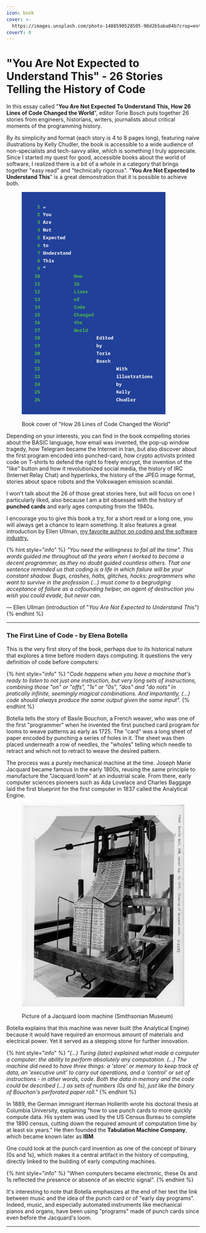 ```yaml
---
icon: book
cover: >-
  https://images.unsplash.com/photo-1488590528505-98d2b5aba04b?crop=entropy&cs=srgb&fm=jpg&ixid=M3wxOTcwMjR8MHwxfHNlYXJjaHw1fHxjb2RlfGVufDB8fHx8MTczMzU2MzI3Mnww&ixlib=rb-4.0.3&q=85
coverY: 0
---
```


# "You Are Not Expected to Understand This" - 26 Stories Telling the History of Code

In this essay called "**You Are Not Expected To Understand This, How 26 Lines of Code Changed the World**", editor Torie Bosch puts together 26 stories from engineers, historians, writers, journalists about critical moments of the programming history.

By its simplicity and format (each story is 4 to 8 pages long), featuring naive illustrations by Kelly Chudler, the book is accessible to a wide audience of non-specialists and tech-savvy alike, which is something I truly appreciate. Since I started my quest for good, accessible books about the world of software, I realized there is a bit of a whole in a category that brings together "easy read" and "technically rigorous". "**You Are Not Expected to Understand This**" is a great demonstration that it is possible to achieve both.

<figure><img src="../.gitbook/assets/youarenotexpected.jpg" alt="" width="375"><figcaption><p>Book cover of "How 26 Lines of Code Changed the World"</p></figcaption></figure>

Depending on  your interests, you can find in the book compelling stories about the BASIC language, how email was invented, the pop-up window tragedy, how Telegram became the Internet in Iran, but also discover about the first program encoded into punched-card, how crypto activists printed code on T-shirts to defend the right to freely encrypt, the invention of the "like" button and how it revolutionized social media, the history of IRC (Internet Relay Chat) and hyperlinks, the history of the JPEG image format, stories about space robots and the Volkswagen emission scandal.

I won't talk about the 26 of those great stories here, but will focus on one I particularly liked, also because I am a bit obsessed with the history of **punched cards** and early ages computing from the 1940s.

I encourage you to give this book a try, for a short read or a long one, you will always get a chance to learn something. It also features a great introduction by Ellen Ullman, [my favorite a](https://tech.annelaurefreant.xyz/blog/close-to-the-machine-how-ellen-ullmans-books-inspired-me-as-a-technical-writer)[uthor on coding and the software industry.](https://tech.annelaurefreant.xyz/blog/close-to-the-machine-how-ellen-ullmans-books-inspired-me-as-a-technical-writer)&#x20;

{% hint style="info" %}
_"You need the willingness to fail all the time". This words guided me throughout all the years when I worked to become a decent programmer, as they no doubt guided countless others. That one sentence reminded us that coding is a life in which failure will be your constant shadow. Bugs, crashes, halts, glitches, hacks: programmers who want to survive in the profession (...) must come to a begrudging acceptance of failure as a cofounding helper, an agent of destruction you wish you could evade, but never can_.&#x20;

&#x20;        — Ellen Ullman (introduction of "_You Are Not Expected to Understand This_")
{% endhint %}

***

### The First Line of Code - by Elena Botella

This is the very first story of the book, perhaps due to its historical nature that explores a time before modern days computing. It questions the very definition of code before computers:

{% hint style="info" %}
"_Code happens when you have a machine that's ready to listen to not just one instruction, but very long sets of instructions, combining those "on" or "offs", "1s" or "0s", "dos" and "do nots" in pratically infinite, seemingly magical combinations. And importantly, (...) code should always produce the same output given the same input"._
{% endhint %}

Botella tells the story of Basile Bouchon, a French weaver, who was one of the first "programmer" when he invented the first punched card program for looms to weave patterns as early as 1725. The "card" was a long sheet of paper encoded by punching a series of holes in it. The sheet was then placed underneath a row of needles, the "wholes" telling which needle to retract and which not to retract to weave the desired pattern.&#x20;

The process was a purely mechanical machine at the time. Joseph Marie Jacquard became famous in the early 1800s, reusing the same principle to manufacture the "Jacquard loom" at an industrial scale. From there, early computer sciences pioneers such as Ada Lovelace and Charles Baggage laid the first blueprint for the first computer in 1837 called the Analytical Engine.

<figure><img src="../.gitbook/assets/jaquard-loom.jpg" alt=""><figcaption><p>Picture of a Jacquard loom machine (Smithsonian Museum)</p></figcaption></figure>

Botella explains that this machine was never built (the Analytical Engine) because it would have required an enormous amount of materials and electrical power. Yet it served as a stepping stone for further innovation.&#x20;

{% hint style="info" %}
_"(...) Turing (later) explained what made a computer a computer: the ability to perform absolutely any computation. (...) The machine did need to have three things: a 'store' or memory to keep track of data, an 'executive unit' to carry out operations, and a 'control' or set of instructions - in other words, code. Both the data in memory and the code could be described (...) as sets of numbers (0s and 1s), just like the binary of Bouchon's perforated paper roll."_
{% endhint %}

In 1889, the German immigrant Herman Hollerith wrote his doctoral thesis at Columbia University, explaining "how to use punch cards to more quickly compute data. His system was used by the US Census Bureau to complete the 1890 census, cutting down the required amount of computation time by at least six years." He then founded the **Tabulation Machine Company**, which became known later as **IBM**.

One could look at the punch card invention as one of the concept of binary (0s and 1s), which makes it a central artifact in the history of computing, directly linked to the building of early computing machines.&#x20;

{% hint style="info" %}
"When computers became electronic, these 0s and 1s reflected the presence or absence of an electric signal".
{% endhint %}

It's interesting to note that Botella emphasizes at the end of her text the link between music and the idea of the punch card or of "early day programs". Indeed, music, and especially automated instruments like mechanical pianos and organs, have been using "programs" made of punch cards since even before the Jacquard's loom.

***













